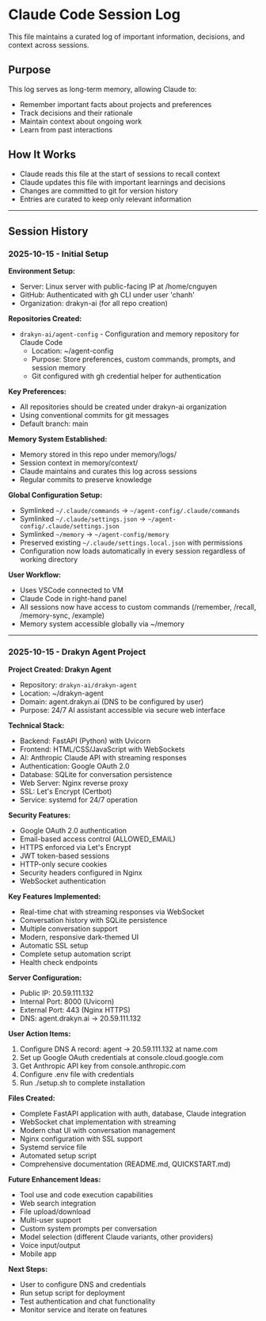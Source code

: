 # Claude Code Session Log

This file maintains a curated log of important information, decisions, and context across sessions.

## Purpose
This log serves as long-term memory, allowing Claude to:
- Remember important facts about projects and preferences
- Track decisions and their rationale
- Maintain context about ongoing work
- Learn from past interactions

## How It Works
- Claude reads this file at the start of sessions to recall context
- Claude updates this file with important learnings and decisions
- Changes are committed to git for version history
- Entries are curated to keep only relevant information

---

## Session History

### 2025-10-15 - Initial Setup

**Environment Setup:**
- Server: Linux server with public-facing IP at /home/cnguyen
- GitHub: Authenticated with gh CLI under user 'chanh'
- Organization: drakyn-ai (for all repo creation)

**Repositories Created:**
- `drakyn-ai/agent-config` - Configuration and memory repository for Claude Code
  - Location: ~/agent-config
  - Purpose: Store preferences, custom commands, prompts, and session memory
  - Git configured with gh credential helper for authentication

**Key Preferences:**
- All repositories should be created under drakyn-ai organization
- Using conventional commits for git messages
- Default branch: main

**Memory System Established:**
- Memory stored in this repo under memory/logs/
- Session context in memory/context/
- Claude maintains and curates this log across sessions
- Regular commits to preserve knowledge

**Global Configuration Setup:**
- Symlinked `~/.claude/commands` → `~/agent-config/.claude/commands`
- Symlinked `~/.claude/settings.json` → `~/agent-config/.claude/settings.json`
- Symlinked `~/memory` → `~/agent-config/memory`
- Preserved existing `~/.claude/settings.local.json` with permissions
- Configuration now loads automatically in every session regardless of working directory

**User Workflow:**
- Uses VSCode connected to VM
- Claude Code in right-hand panel
- All sessions now have access to custom commands (/remember, /recall, /memory-sync, /example)
- Memory system accessible globally via ~/memory

---

### 2025-10-15 - Drakyn Agent Project

**Project Created: Drakyn Agent**
- Repository: `drakyn-ai/drakyn-agent`
- Location: ~/drakyn-agent
- Domain: agent.drakyn.ai (DNS to be configured by user)
- Purpose: 24/7 AI assistant accessible via secure web interface

**Technical Stack:**
- Backend: FastAPI (Python) with Uvicorn
- Frontend: HTML/CSS/JavaScript with WebSockets
- AI: Anthropic Claude API with streaming responses
- Authentication: Google OAuth 2.0
- Database: SQLite for conversation persistence
- Web Server: Nginx reverse proxy
- SSL: Let's Encrypt (Certbot)
- Service: systemd for 24/7 operation

**Security Features:**
- Google OAuth 2.0 authentication
- Email-based access control (ALLOWED_EMAIL)
- HTTPS enforced via Let's Encrypt
- JWT token-based sessions
- HTTP-only secure cookies
- Security headers configured in Nginx
- WebSocket authentication

**Key Features Implemented:**
- Real-time chat with streaming responses via WebSocket
- Conversation history with SQLite persistence
- Multiple conversation support
- Modern, responsive dark-themed UI
- Automatic SSL setup
- Complete setup automation script
- Health check endpoints

**Server Configuration:**
- Public IP: 20.59.111.132
- Internal Port: 8000 (Uvicorn)
- External Port: 443 (Nginx HTTPS)
- DNS: agent.drakyn.ai → 20.59.111.132

**User Action Items:**
1. Configure DNS A record: agent → 20.59.111.132 at name.com
2. Set up Google OAuth credentials at console.cloud.google.com
3. Get Anthropic API key from console.anthropic.com
4. Configure .env file with credentials
5. Run ./setup.sh to complete installation

**Files Created:**
- Complete FastAPI application with auth, database, Claude integration
- WebSocket chat implementation with streaming
- Modern chat UI with conversation management
- Nginx configuration with SSL support
- Systemd service file
- Automated setup script
- Comprehensive documentation (README.md, QUICKSTART.md)

**Future Enhancement Ideas:**
- Tool use and code execution capabilities
- Web search integration
- File upload/download
- Multi-user support
- Custom system prompts per conversation
- Model selection (different Claude variants, other providers)
- Voice input/output
- Mobile app

**Next Steps:**
- User to configure DNS and credentials
- Run setup script for deployment
- Test authentication and chat functionality
- Monitor service and iterate on features
